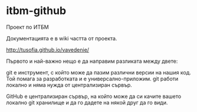 # itbm-github
Проект по ИТБМ

Документацията е в wiki частта от проекта.

http://tusofia.github.io/vavedenie/


Първото и най-важно нещо е да направим разликата между двете:

git е инструмент, с който може да пазим различни версии на нашия код. Той помага за разработката и е универсално-приложим. git работи локално и няма нужда от централизиран сървър.

GitHub е централизиран сървър, на който може да си качите вашето локално git хранилище и да го дадете на някой друг да го види.
